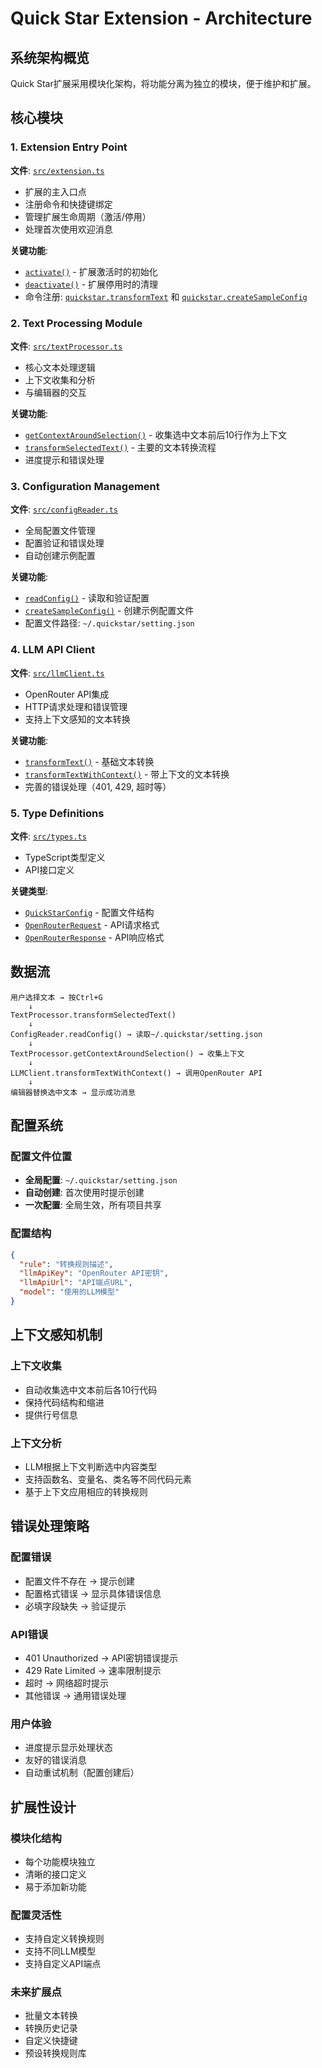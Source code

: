 # Quick Star Extension - Architecture

## 系统架构概览

Quick Star扩展采用模块化架构，将功能分离为独立的模块，便于维护和扩展。

## 核心模块

### 1. Extension Entry Point
**文件**: [`src/extension.ts`](src/extension.ts:1)
- 扩展的主入口点
- 注册命令和快捷键绑定
- 管理扩展生命周期（激活/停用）
- 处理首次使用欢迎消息

**关键功能**:
- [`activate()`](src/extension.ts:5) - 扩展激活时的初始化
- [`deactivate()`](src/extension.ts:43) - 扩展停用时的清理
- 命令注册: [`quickstar.transformText`](src/extension.ts:9) 和 [`quickstar.createSampleConfig`](src/extension.ts:16)

### 2. Text Processing Module
**文件**: [`src/textProcessor.ts`](src/textProcessor.ts:1)
- 核心文本处理逻辑
- 上下文收集和分析
- 与编辑器的交互

**关键功能**:
- [`getContextAroundSelection()`](src/textProcessor.ts:6) - 收集选中文本前后10行作为上下文
- [`transformSelectedText()`](src/textProcessor.ts:40) - 主要的文本转换流程
- 进度提示和错误处理

### 3. Configuration Management
**文件**: [`src/configReader.ts`](src/configReader.ts:1)
- 全局配置文件管理
- 配置验证和错误处理
- 自动创建示例配置

**关键功能**:
- [`readConfig()`](src/configReader.ts:19) - 读取和验证配置
- [`createSampleConfig()`](src/configReader.ts:63) - 创建示例配置文件
- 配置文件路径: `~/.quickstar/setting.json`

### 4. LLM API Client
**文件**: [`src/llmClient.ts`](src/llmClient.ts:1)
- OpenRouter API集成
- HTTP请求处理和错误管理
- 支持上下文感知的文本转换

**关键功能**:
- [`transformText()`](src/llmClient.ts:11) - 基础文本转换
- [`transformTextWithContext()`](src/llmClient.ts:70) - 带上下文的文本转换
- 完善的错误处理（401, 429, 超时等）

### 5. Type Definitions
**文件**: [`src/types.ts`](src/types.ts:1)
- TypeScript类型定义
- API接口定义

**关键类型**:
- [`QuickStarConfig`](src/types.ts:1) - 配置文件结构
- [`OpenRouterRequest`](src/types.ts:8) - API请求格式
- [`OpenRouterResponse`](src/types.ts:16) - API响应格式

## 数据流

```
用户选择文本 → 按Ctrl+G
    ↓
TextProcessor.transformSelectedText()
    ↓
ConfigReader.readConfig() → 读取~/.quickstar/setting.json
    ↓
TextProcessor.getContextAroundSelection() → 收集上下文
    ↓
LLMClient.transformTextWithContext() → 调用OpenRouter API
    ↓
编辑器替换选中文本 → 显示成功消息
```

## 配置系统

### 配置文件位置
- **全局配置**: `~/.quickstar/setting.json`
- **自动创建**: 首次使用时提示创建
- **一次配置**: 全局生效，所有项目共享

### 配置结构
```json
{
  "rule": "转换规则描述",
  "llmApiKey": "OpenRouter API密钥",
  "llmApiUrl": "API端点URL",
  "model": "使用的LLM模型"
}
```

## 上下文感知机制

### 上下文收集
- 自动收集选中文本前后各10行代码
- 保持代码结构和缩进
- 提供行号信息

### 上下文分析
- LLM根据上下文判断选中内容类型
- 支持函数名、变量名、类名等不同代码元素
- 基于上下文应用相应的转换规则

## 错误处理策略

### 配置错误
- 配置文件不存在 → 提示创建
- 配置格式错误 → 显示具体错误信息
- 必填字段缺失 → 验证提示

### API错误
- 401 Unauthorized → API密钥错误提示
- 429 Rate Limited → 速率限制提示
- 超时 → 网络超时提示
- 其他错误 → 通用错误处理

### 用户体验
- 进度提示显示处理状态
- 友好的错误消息
- 自动重试机制（配置创建后）

## 扩展性设计

### 模块化结构
- 每个功能模块独立
- 清晰的接口定义
- 易于添加新功能

### 配置灵活性
- 支持自定义转换规则
- 支持不同LLM模型
- 支持自定义API端点

### 未来扩展点
- 批量文本转换
- 转换历史记录
- 自定义快捷键
- 预设转换规则库